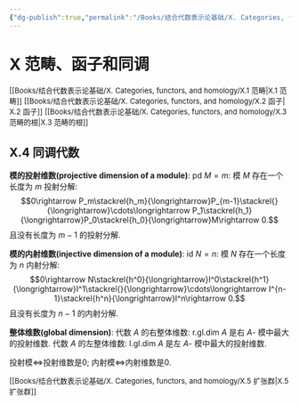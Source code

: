 ```yaml
---
{"dg-publish":true,"permalink":"/Books/结合代数表示论基础/Ⅹ. Categories, functors, and homology/Ⅹ.4 同调代数/","dgPassFrontmatter":true,"created":"2024-08-05T17:26:19.234+08:00","updated":"2024-08-05T18:42:59.467+08:00"}
---
```


# Ⅹ 范畴、函子和同调

<font size="2">[[Books/结合代数表示论基础/Ⅹ. Categories, functors, and homology/Ⅹ.1 范畴\|Ⅹ.1 范畴]]</font>
<font size="2"> [[Books/结合代数表示论基础/Ⅹ. Categories, functors, and homology/Ⅹ.2 函子\|Ⅹ.2 函子]]</font>
<font size="2">[[Books/结合代数表示论基础/Ⅹ. Categories, functors, and homology/Ⅹ.3 范畴的根\|Ⅹ.3 范畴的根]]</font>
## Ⅹ.4 同调代数

**模的投射维数(projective dimension of a module)**:  $\mathrm{pd\ }M=m$: 模 $M$ 存在一个长度为 $m$ 投射分解: 
$$0\rightarrow P_m\stackrel{h_m}{\longrightarrow}P_{m-1}\stackrel{}{\longrightarrow}\cdots\longrightarrow P_1\stackrel{h_1}{\longrightarrow}P_0\stackrel{h_0}{\longrightarrow}M\rightarrow 0.$$且没有长度为 $m-1$ 的投射分解.

**模的内射维数(injective dimension of a module)**:  $\mathrm{id\ }N=n$: 模 $N$ 存在一个长度为 $n$ 内射分解: 
$$0\rightarrow N\stackrel{h^0}{\longrightarrow}I^0\stackrel{h^1}{\longrightarrow}I^1\stackrel{}{\longrightarrow}\cdots\longrightarrow I^{n-1}\stackrel{h^n}{\longrightarrow}I^n\rightarrow 0.$$且没有长度为 $n-1$ 的内射分解.

**整体维数(global dimension)**: 代数 $A$ 的右整体维数:  $\mathrm{r.gl.dim}\ A$ 是右 $A$- 模中最大的投射维数. 代数 $A$ 的左整体维数:  $\mathrm{l.gl.dim}\ A$ 是左 $A$- 模中最大的投射维数.

投射模$\Longleftrightarrow$投射维数是0;
内射模$\Longleftrightarrow$内射维数是0.

<font size="2">[[Books/结合代数表示论基础/Ⅹ. Categories, functors, and homology/Ⅹ.5 扩张群\|Ⅹ.5 扩张群]]</font>